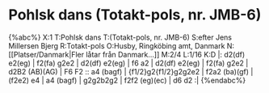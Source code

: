 # Pohlsk dans (Totakt-pols, nr. JMB-6)

{%abc%}
X:1
T:Pohlsk dans 
T:(Totakt-pols, nr. JMB-6)
S:efter Jens Millersen Bjerg
R:Totakt-pols
O:Husby, Ringköbing amt, Danmark
N:[[Platser/Danmark|Fler låtar från Danmark...]]
M:2/4
L:1/16
K:D
|: d2(df) e2(eg) | f2(fa) g2e2 | d2(df) e2(eg) | f6 a2 |
d2(df) e2(eg) | f2(fa) g2e2 | d2B2 (AB)(AG) | F6 F2 :: a4 (bagf) | {f1/2}g2{f1/2}g2g2e2 |
f2a2 (ba)(gf) | (f2e2) e4 | a4 (bagf) | g2g2b2g2 | f2f2 (eg)(ec) | d6 d2 :|
{%endabc%}


